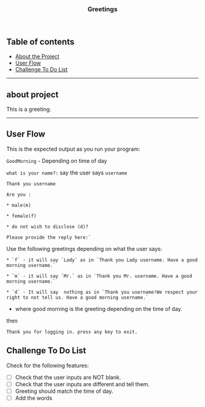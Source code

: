 <p align="center">
  <h3 align="center">Greetings</h3>

</p>

<br>

## Table of contents
- [About the Project](#about-project)
- [User Flow](#)
- [Challenge To Do List](#)


<hr>

## about project

This is a greeting.
<hr>

## User Flow

This is the expected output as you run your program:

`GoodMorning` - Depending on time of day

`what is your name?:` say the user says `username`

`Thank you username`

`Are you :`

    * male(m)

    * female(f)

    * do not wish to disclose (d)?

    Please provide the reply here:`

Use the following greetings depending on what the user says:

    * `f` - it will say `Lady` as in `Thank you Lady username. Have a good morning username.`

    * `m` - it will say `Mr.` as in `Thank you Mr. username. Have a good morning username.`

    * `d` - It will say  nothing as in `Thank you username!We respect your right to not tell us. Have a good morning username.`
    
- where good morning is the greeting depending on the time of day.

then

    Thank you for logging in. press any key to exit.

## Challenge To Do List
Check for the following features:

- [ ] Check that the user inputs are NOT blank.
- [ ] Check that the user inputs are different and tell them.
- [ ] Greeting should match the time of day.
- [ ] Add the words
